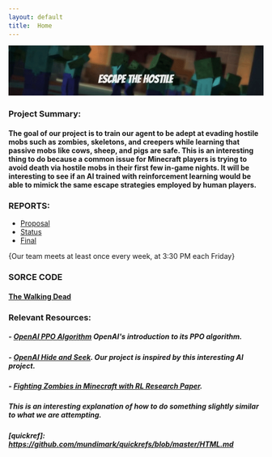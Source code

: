 ```yaml
---
layout: default
title:  Home
---
```


![](Resources/THEWALKINGDEAD.gif)  

### Project Summary:
#### The goal of our project is to train our agent to be adept at evading hostile mobs such as zombies, skeletons, and creepers while learning that passive mobs like cows, sheep, and pigs are safe. This is an interesting thing to do because a common issue for Minecraft players is trying to avoid death via hostile mobs in their first few in-game nights. It will be interesting to see if an AI trained with reinforcement learning would be able to mimick the same escape strategies employed by human players.

### REPORTS:
- [Proposal](proposal.html)
- [Status](status.html)
- [Final](final.html)

{Our team meets at least once every week, at 3:30 PM each Friday}

### SORCE CODE
#### [The Walking Dead](https://github.com/rayoh123/TheWalkingDead)

### Relevant Resources:
##### - [OpenAI PPO Algorithm](https://openai.com/blog/openai-baselines-ppo/) OpenAI's introduction to its PPO algorithm.
##### - [OpenAI Hide and Seek](https://www.youtube.com/watch?v=Lu56xVlZ40M). Our project is inspired by this interesting AI project.
##### - [Fighting Zombies in Minecraft with RL Research Paper](http://cs229.stanford.edu/proj2016/report/UdagawaLeeNarasimhan-FightingZombiesInMinecraftWithDeepReinforcementLearning-report.pdf). 
##### This is an interesting explanation of how to do something slightly similar to what we are attempting.

##### [quickref]: https://github.com/mundimark/quickrefs/blob/master/HTML.md

